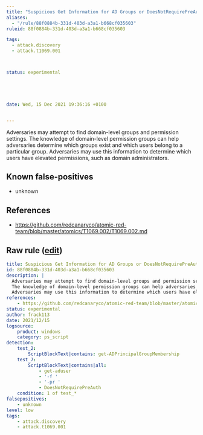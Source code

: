 ```yaml
---
title: "Suspicious Get Information for AD Groups or DoesNotRequirePreAuth User"
aliases:
  - "/rule/88f0884b-331d-403d-a3a1-b668cf035603"
ruleid: 88f0884b-331d-403d-a3a1-b668cf035603

tags:
  - attack.discovery
  - attack.t1069.001



status: experimental





date: Wed, 15 Dec 2021 19:36:16 +0100


---
```


Adversaries may attempt to find domain-level groups and permission settings.
The knowledge of domain-level permission groups can help adversaries determine which groups exist and which users belong to a particular group.
Adversaries may use this information to determine which users have elevated permissions, such as domain administrators. 


<!--more-->


## Known false-positives

* unknown



## References

* https://github.com/redcanaryco/atomic-red-team/blob/master/atomics/T1069.002/T1069.002.md


## Raw rule ([edit](https://github.com/SigmaHQ/sigma/edit/master/rules/windows/powershell/powershell_script/posh_ps_suspicious_ad_group_reco.yml))
```yaml
title: Suspicious Get Information for AD Groups or DoesNotRequirePreAuth User 
id: 88f0884b-331d-403d-a3a1-b668cf035603
description: |
  Adversaries may attempt to find domain-level groups and permission settings.
  The knowledge of domain-level permission groups can help adversaries determine which groups exist and which users belong to a particular group.
  Adversaries may use this information to determine which users have elevated permissions, such as domain administrators. 
references:
    - https://github.com/redcanaryco/atomic-red-team/blob/master/atomics/T1069.002/T1069.002.md
status: experimental
author: frack113
date: 2021/12/15
logsource:
    product: windows
    category: ps_script
detection:
    test_2:
        ScriptBlockText|contains: get-ADPrincipalGroupMembership
    test_7:
        ScriptBlockText|contains|all:
            - get-aduser
            - '-f '
            - '-pr '
            - DoesNotRequirePreAuth 
    condition: 1 of test_*
falsepositives:
    - unknown
level: low
tags:
    - attack.discovery
    - attack.t1069.001
```
